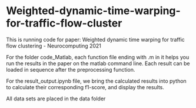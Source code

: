 # Weighted-dynamic-time-warping-for-traffic-flow-cluster
This is running code for paper: Weighted dynamic time warping for traffic flow clustering - Neurocomputing 2021

For the folder code_Matlab, each function file ending with .m in it helps you run the results in the paper on the matlab command line. Each result can be loaded in sequence after the preprocessing function.

For the result_output.ipynb file, we bring the calculated results into python to calculate their corresponding f1-score, and display the results.

All data sets are placed in the data folder
